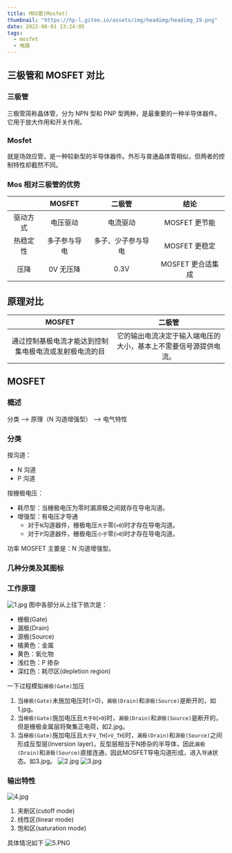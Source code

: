```yaml
---
title: MOS管(Mosfet)
thumbnail: "https://hp-l.gitee.io/assets/img/headimg/headimg_19.png"
date: 2022-06-01 13:24:05
tags:
  - mosfet
  - 电路
---
```


## 三极管和 MOSFET 对比

### 三极管

三极管简称晶体管，分为 NPN 型和 PNP 型两种，是最重要的一种半导体器件。它用于放大作用和开关作用。

### Mosfet

就是场效应管，是一种较新型的半导体器件。外形与普通晶体管相似，但两者的控制特性却截然不同。

### Mos 相对三极管的优势

|          |    MOSFET    |       二极管       |       结论        |
| :------: | :----------: | :----------------: | :---------------: |
| 驱动方式 |   电压驱动   |      电流驱动      |   MOSFET 更节能   |
| 热稳定性 | 多子参与导电 | 多子、少子参与导电 |   MOSFET 更稳定   |
|   压降   |  0V 无压降   |        0.3V        | MOSFET 更合适集成 |

## 原理对比

|                         MOSFET                         |                              二极管                              |
| :----------------------------------------------------: | :--------------------------------------------------------------: |
| 通过控制基极电流才能达到控制集电极电流或发射极电流的目 | 它的输出电流决定于输入端电压的大小，基本上不需要信号源提供电流。 |

## MOSFET

### 概述

分类 --> 原理（N 沟道增强型） --> 电气特性

### 分类

按沟道：

- N 沟道
- P 沟道

按栅极电压：

- 耗尽型：当栅极电压为零时漏源极之间就存在导电沟道。
- 增强型：有电压才导通
  - 对于`N`沟道器件，栅极电压`大于`零(`<0`)时才存在导电沟道。
  - 对于`P`沟道器件，栅极电压`小于`零(`>0`)时才存在导电沟道。

功率 MOSFET 主要是：N 沟道增强型。

### 几种分类及其图标



### 工作原理

![1.jpg](1.jpg)
图中各部分从上往下依次是：

- 栅极(Gate)
- 漏极(Drain)
- 源极(Source)
- 橘黄色：金属
- 黄色：氧化物
- 浅红色：P 掺杂
- 深红色：耗尽区(depletion region)

一下过程模拟`栅极(Gate)`加压

1. 当`栅极(Gate)`未施加电压时(=0)，`漏极(Drain)`和`源极(Source)`是断开的，如1.jpg。
2. 当`栅极(Gate)`施加电压且`大于0`(`>0`)时，`漏极(Drain)`和`源极(Source)`是断开的，但是栅极金属层将聚集正电荷，如2.jpg。
3. 当`栅极(Gate)`施加电压且`大于V_TH`(`>V_TH`)时，`漏极(Drain)`和`源极(Source)`之间形成反型层(inversion layer)，反型层相当于N掺杂的半导体，因此`漏极(Drain)`和`源极(Source)`直接连通，因此MOSFET导电沟道形成，进入`导通`状态。如3.jpg。
![2.jpg](2.jpg)
![3.jpg](3.jpg)
### 输出特性

![4.jpg](4.jpg)

1. 夹断区(cutoff mode)
2. 线性区(linear mode)
3. 饱和区(saturation mode)

具体情况如下
![5.PNG](5.PNG)
